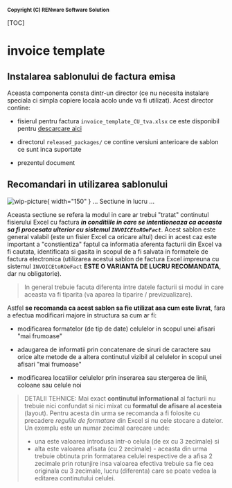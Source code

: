 <small markdown=1>**Copyright (C) RENware Software Solution**</small>

[TOC]

# invoice template


## Instalarea sablonului de factura emisa

Aceasta componenta consta dintr-un director (ce nu necesita instalare speciala ci simpla copiere locala acolo unde va fi utilizat). Acest director contine:

* fisierul pentru factura `invoice_template_CU_tva.xlsx` ce este disponibil pentru [descarcare aici](./excel_invoice_template/invoice_template_CU_tva.xlsx)

* directorul `released_packages/` ce contine versiuni anterioare de sablon ce sunt inca suportate

* prezentul document




## Recomandari in utilizarea sablonului

![wip-picture](../doc_src/pictures/under_maintenance.png){ width="150" } <!--#TODO -->
... Sectiune in lucru ...


<!--NOTE: aceasta sectiune este preluata din README `xl2roefact` -->

Aceasta sectiune se refera la modul in care ar trebui "tratat" continutul fisierului Excel cu factura ***in conditiile in care se intentioneaza ca aceasta sa fi procesata ulterior cu sistemul `INVOICEtoROeFact`***. Acest sablon este general valabil (este un fisier Excel ca oricare altul) deci in acest caz este important a "constientiza" faptul ca informatia aferenta facturii din Excel va fi cautata, identificata si gasita in scopul de a fi salvata in formatele de factura electronica (utilizarea acestui sablon de factura Excel impreuna cu sistemul `INVOICEtoROeFact` **ESTE O VARIANTA DE LUCRU RECOMANDATA**, dar nu obligatorie).

>In general trebuie facuta diferenta intre datele facturii si modul in care aceasta va fi tiparita (va aparea la tiparire / previzualizare).

Astfel **se recomanda ca acest sablon sa fie utilizat asa cum este livrat**, fara a efectua modificari majore in structura sa cum ar fi:

* modificarea formatelor (de tip de date) celulelor in scopul unei afisari "mai frumoase"

* adaugarea de informatii prin concatenare de siruri de caractere sau orice alte metode de a altera continutul vizibil al celulelor in scopul unei afisari "mai frumoase"

* modificarea locatiilor celulelor prin inserarea sau stergerea de linii, coloane sau celule noi

>
>DETALII TEHNICE:
>Mai exact **continutul informational** al facturii nu trebuie nici confundat si nici mixat cu **formatul de afisare al acesteia** (layout). Pentru acesta din urma se recomanda a fi folosite cu precadere *regulile de formatare* din Excel si nu cele stocare a datelor. Un exemplu este un numar zecimal oarecare unde:
>
>* una este valoarea introdusa intr-o celula (de ex cu 3 zecimale) si
>* alta este valoarea afisata (cu 2 zecimale) - aceasta din urma trebuie obtinuta prin formatarea celulei respective de a afisa 2 zecimale prin rotunjire insa valoarea efectiva trebuie sa fie cea originala cu 3 zecimale, lucru (diferenta) care se poate vedea la editarea continutului celulei.


<!--#TODO: copy rules used in `rdinv()` module to corectly recognize Excel data and make JSON invoice file
-->




## 


